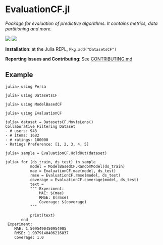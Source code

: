 # EvaluationCF.jl

*Package for evaluation of predictive algorithms. It contains metrics, data partitioning and more.*

[![][ci-img]][ci-url]
[![][codecov-img]][codecov-url]

**Installation**: at the Julia REPL, `Pkg.add("DatasetsCF")`

**Reporting Issues and Contributing**: See [CONTRIBUTING.md](CONTRIBUTING.md)

## Example

```
julia> using Persa

julia> using DatasetsCF

julia> using ModelBasedCF

julia> using EvaluationCF

julia> dataset = DatasetsCF.MovieLens()
Collaborative Filtering Dataset
- # users: 943
- # items: 1682
- # ratings: 100000
- Ratings Preference: [1, 2, 3, 4, 5]

julia> sample = EvaluationCF.HoldOut(dataset)

julia> for (ds_train, ds_test) in sample
           model = ModelBasedCF.RandomModel(ds_train)
           mae = EvaluationCF.mae(model, ds_test)
           rmse = EvaluationCF.rmse(model, ds_test)
           coverage = EvaluationCF.coverage(model, ds_test)
           text =
           """ Experiment:
               MAE: $(mae)
               RMSE: $(rmse)
               Coverage: $(coverage)
           """

           print(text)
       end
 Experiment:
    MAE: 1.5095490450954905
    RMSE: 1.9079140406216837
    Coverage: 1.0
```

[ci-img]: https://img.shields.io/github/checks-status/JuliaRecsys/EvaluationCF.jl/master?style=flat-square
[ci-url]: https://github.com/JuliaRecsys/EvaluationCF.jl/actions

[codecov-img]: https://img.shields.io/codecov/c/github/JuliaRecsys/EvaluationCF.jl?style=flat-square
[codecov-url]: https://codecov.io/gh/JuliaRecsys/EvaluationCF.jl

